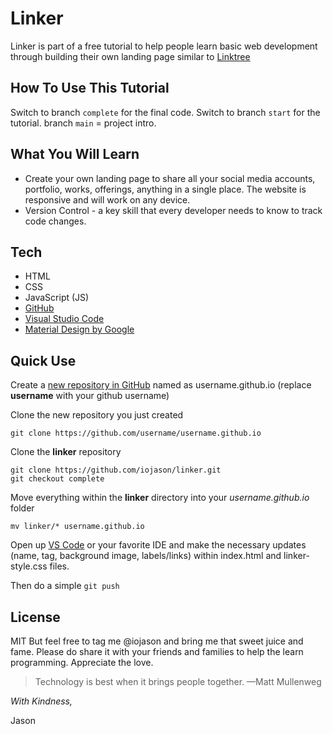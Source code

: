 # Linker
Linker is part of a free tutorial to help people learn basic web development through building their own landing page similar to [Linktree] 

## How To Use This Tutorial
Switch to branch `complete` for the final code.
Switch to branch `start` for the tutorial.
branch `main` = project intro.

## What You Will Learn
- Create your own landing page to share all your social media accounts, portfolio, works, offerings, anything in a single place. The website is responsive and will work on any device. 
- Version Control - a key skill that every developer needs to know to track code changes.

## Tech
- HTML 
- CSS
- JavaScript (JS)
- [GitHub]
- [Visual Studio Code] 
- [Material Design by Google]

## Quick Use
Create a [new repository in GitHub] named as username.github.io (replace **username** with your github username)

Clone the new repository you just created
```
git clone https://github.com/username/username.github.io
```

Clone the **linker** repository
```
git clone https://github.com/iojason/linker.git
git checkout complete
```

Move everything within the **linker** directory into your *username.github.io* folder
```
mv linker/* username.github.io
```

Open up [VS Code] or your favorite IDE and make the necessary updates (name, tag, background image, labels/links) within index.html and linker-style.css files.

Then do a simple `git push`

## License

MIT
But feel free to tag me @iojason and bring me that sweet juice and fame. Please do share it with your friends and families to help the learn programming. Appreciate the love.

> Technology is best when it brings people together.
> —Matt Mullenweg

*With Kindness,*

Jason


[LinkTree]: <https://linktr.ee/>
[Material Design by Google]: <https://m2.material.io/>
[Visual Studio Code]: <https://https://code.visualstudio.com//>
[VS Code]: <https://https://code.visualstudio.com//>
[GitHub]: <https://github.com/>
[new repository in GitHub]: <https://github.com/new/>


